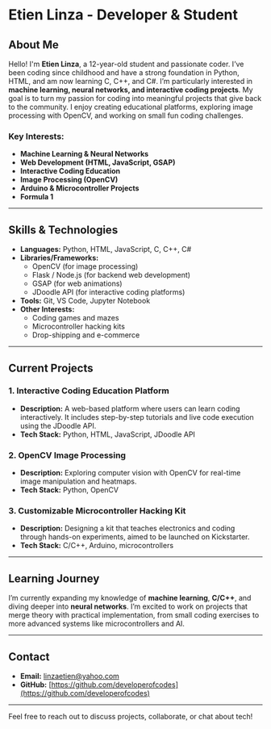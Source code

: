 # Etien Linza - Developer & Student

## About Me

Hello! I'm **Etien Linza**, a 12-year-old student and passionate coder. I’ve been coding since childhood and have a strong foundation in Python, HTML, and am now learning C, C++, and C#. I’m particularly interested in **machine learning, neural networks, and interactive coding projects**. My goal is to turn my passion for coding into meaningful projects that give back to the community. I enjoy creating educational platforms, exploring image processing with OpenCV, and working on small fun coding challenges.

### Key Interests:
- **Machine Learning & Neural Networks**
- **Web Development (HTML, JavaScript, GSAP)**
- **Interactive Coding Education**
- **Image Processing (OpenCV)**
- **Arduino & Microcontroller Projects**
- **Formula 1**

---

## Skills & Technologies

- **Languages:** Python, HTML, JavaScript, C, C++, C#
- **Libraries/Frameworks:** 
  - OpenCV (for image processing)
  - Flask / Node.js (for backend web development)
  - GSAP (for web animations)
  - JDoodle API (for interactive coding platforms)
- **Tools:** Git, VS Code, Jupyter Notebook
- **Other Interests:** 
  - Coding games and mazes
  - Microcontroller hacking kits
  - Drop-shipping and e-commerce

---

## Current Projects

### 1. **Interactive Coding Education Platform**
   - **Description:** A web-based platform where users can learn coding interactively. It includes step-by-step tutorials and live code execution using the JDoodle API.  
   - **Tech Stack:** Python, HTML, JavaScript, JDoodle API

### 2. **OpenCV Image Processing**
   - **Description:** Exploring computer vision with OpenCV for real-time image manipulation and heatmaps.  
   - **Tech Stack:** Python, OpenCV

### 3. **Customizable Microcontroller Hacking Kit**
   - **Description:** Designing a kit that teaches electronics and coding through hands-on experiments, aimed to be launched on Kickstarter.  
   - **Tech Stack:** C/C++, Arduino, microcontrollers

---

## Learning Journey

I’m currently expanding my knowledge of **machine learning**, **C/C++**, and diving deeper into **neural networks**. I’m excited to work on projects that merge theory with practical implementation, from small coding exercises to more advanced systems like microcontrollers and AI.

---

## Contact

- **Email:** linzaetien@yahoo.com
- **GitHub:** [https://github.com/developerofcodes](https://github.com/developerofcodes)

---

Feel free to reach out to discuss projects, collaborate, or chat about tech!
